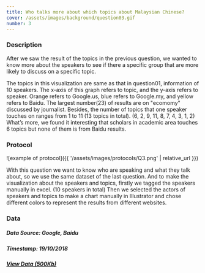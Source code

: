 ```yaml
---
title: Who talks more about which topics about Malaysian Chinese?
cover: /assets/images/background/question03.gif
number: 3
---
```

### Description
After we saw the result of the topics in the previous question, we wanted to know more about the speakers to see if there a specific group that are more likely to discuss on a specific topic.

The topics in this visualization are same as that in question01,  information of 10 speakers.
The x-axis of this graph refers to topic, and the y-axis refers to speaker. Orange refers to Google.us, blue refers to Google.my, and yellow refers to Baidu. 
The largest number(23) of results are on "ecomomy" discussed by journalist.
Besides, the number of topics that one speaker touches on ranges from 1 to 11 (13 topics in total). (6, 2, 9, 11, 8, 7, 4, 3, 1, 2) 
What’s  more, we found it interesting that scholars in academic area touches 6 topics but none of them is from Baidu results.   


### Protocol

![example of protocol]({{ '/assets/images/protocols/Q3.png' | relative_url }})

With this question we want to know who are speaking and what they talk about, so we use the same dataset of the last question. 
And to make the visualization about the speakers and topics, firstly we tagged the speakers manually in excel. (10 speakers in total)
Then we selected the actors of speakers and topics to make a chart manually in Illustrator and chose different colors to represent the results from different websites.


### Data
##### Data Source: Google, Baidu
##### Timestamp: 19/10/2018
##### [View Data (500Kb)](http://densitydesign.org/)

